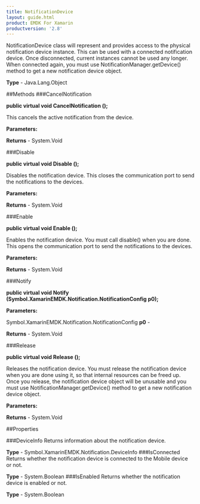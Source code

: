 ```yaml
---
title: NotificationDevice
layout: guide.html
product: EMDK For Xamarin 
productversion: '2.8' 
---
```

NotificationDevice class will represent and provides access to the physical notification device instance. This can be used with a connected notification device. Once disconnected, current instances cannot be used any longer. When connected again, you must use NotificationManager.getDevice() method to get a new notification device object.

**Type** - Java.Lang.Object

##Methods
###CancelNotification

**public virtual void CancelNotification ();**

This cancels the active notification from the device.

**Parameters:**

**Returns** - System.Void

###Disable

**public virtual void Disable ();**

Disables the notification device. This closes the communication port to send the notifications to the devices.

**Parameters:**

**Returns** - System.Void

###Enable

**public virtual void Enable ();**

Enables the notification device. You must call disable() when you are done. This opens the communication port to send the notifications to the devices.

**Parameters:**

**Returns** - System.Void

###Notify

**public virtual void Notify (Symbol.XamarinEMDK.Notification.NotificationConfig p0);**


        

**Parameters:**

Symbol.XamarinEMDK.Notification.NotificationConfig **p0**  - 
        

**Returns** - System.Void

###Release

**public virtual void Release ();**

Releases the notification device. You must release the notification device when you are done using it, so that internal resources can be freed up. Once you release, the notification device object will be unusable and you must use NotificationManager.getDevice() method to get a new notification device object.

**Parameters:**

**Returns** - System.Void

##Properties

###DeviceInfo
Returns information about the notification device.

**Type** - Symbol.XamarinEMDK.Notification.DeviceInfo
###IsConnected
Returns whether the notification device is connected to the Mobile device or not.

**Type** - System.Boolean
###IsEnabled
Returns whether the notification device is enabled or not.

**Type** - System.Boolean
